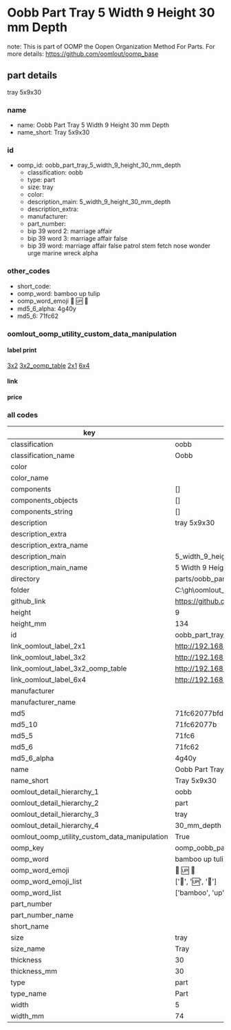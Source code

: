 # Oobb Part Tray 5 Width 9 Height 30 mm Depth  

note: This is part of OOMP the Oopen Organization Method For Parts. For more details: https://github.com/oomlout/oomp_base

##  part details
  



tray 5x9x30



### name
* name: Oobb Part Tray 5 Width 9 Height 30 mm Depth
* name_short: Tray 5x9x30 
### id
* oomp_id: oobb_part_tray_5_width_9_height_30_mm_depth
  * classification: oobb
  * type: part
  * size: tray
  * color: 
  * description_main: 5_width_9_height_30_mm_depth
  * description_extra: 
  * manufacturer: 
  * part_number: 
  * bip 39 word 2: marriage affair
  * bip 39 word 3: marriage affair false
  * bip 39 word: marriage affair false patrol stem fetch nose wonder urge marine wreck alpha

### other_codes
* short_code: 
* oomp_word: bamboo up tulip
* oomp_word_emoji :bamboo: :up: :tulip:
* md5_6_alpha: 4g40y
* md5_6: 71fc62






### oomlout_oomp_utility_custom_data_manipulation
#### label print
[3x2](http://192.168.1.245:1112/?label=oomp%204g40y)
[3x2_oomp_table](http://192.168.1.108:1112/?label=oomp%204g40y)
[2x1](http://192.168.1.242:1112/?label=oomp%204g40y)
[6x4](http://192.168.1.55:1112/?label=oomp%204g40y)    

#### link

                              

#### price







### all codes 
| key | value |  
| --- | --- |  
| classification | oobb |  
| classification_name | Oobb |  
| color |  |  
| color_name |  |  
| components | [] |  
| components_objects | [] |  
| components_string | [] |  
| description | tray 5x9x30 |  
| description_extra |  |  
| description_extra_name |  |  
| description_main | 5_width_9_height_30_mm_depth |  
| description_main_name | 5 Width 9 Height 30 mm Depth |  
| directory | parts/oobb_part_tray_5_width_9_height_30_mm_depth |  
| folder | C:\gh\oomlout_oobb_version_4_generated_parts\parts\oobb_part_tray_5_width_9_height_30_mm_depth |  
| github_link | https://github.com/oomlout/oomlout_oomp_part_src/tree/main/parts/oobb_part_tray_5_width_9_height_30_mm_depth |  
| height | 9 |  
| height_mm | 134 |  
| id | oobb_part_tray_5_width_9_height_30_mm_depth |  
| link_oomlout_label_2x1 | http://192.168.1.242:1112/?label=oomp%204g40y |  
| link_oomlout_label_3x2 | http://192.168.1.245:1112/?label=oomp%204g40y |  
| link_oomlout_label_3x2_oomp_table | http://192.168.1.108:1112/?label=oomp%204g40y |  
| link_oomlout_label_6x4 | http://192.168.1.55:1112/?label=oomp%204g40y |  
| manufacturer |  |  
| manufacturer_name |  |  
| md5 | 71fc62077bfd12cd556aaa12a4811442 |  
| md5_10 | 71fc62077b |  
| md5_5 | 71fc6 |  
| md5_6 | 71fc62 |  
| md5_6_alpha | 4g40y |  
| name | Oobb Part Tray 5 Width 9 Height 30 mm Depth |  
| name_short | Tray 5x9x30  |  
| oomlout_detail_hierarchy_1 | oobb |  
| oomlout_detail_hierarchy_2 | part |  
| oomlout_detail_hierarchy_3 | tray |  
| oomlout_detail_hierarchy_4 | 30_mm_depth |  
| oomlout_oomp_utility_custom_data_manipulation | True |  
| oomp_key | oomp_oobb_part_tray_5_width_9_height_30_mm_depth |  
| oomp_word | bamboo up tulip |  
| oomp_word_emoji | :bamboo: :up: :tulip: |  
| oomp_word_emoji_list | [':bamboo:', ':up:', ':tulip:'] |  
| oomp_word_list | ['bamboo', 'up', 'tulip'] |  
| part_number |  |  
| part_number_name |  |  
| short_name |  |  
| size | tray |  
| size_name | Tray |  
| thickness | 30 |  
| thickness_mm | 30 |  
| type | part |  
| type_name | Part |  
| width | 5 |  
| width_mm | 74 |  
